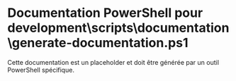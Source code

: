 # Documentation PowerShell pour development\scripts\documentation\generate-documentation.ps1

Cette documentation est un placeholder et doit être générée par un outil PowerShell spécifique.
